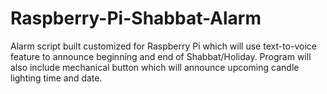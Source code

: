 # Raspberry-Pi-Shabbat-Alarm
Alarm script built customized for Raspberry Pi which will use text-to-voice feature to announce beginning and end of Shabbat/Holiday. Program will also include mechanical button which will announce upcoming candle lighting time and date. 
